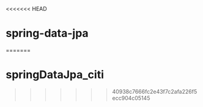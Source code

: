 <<<<<<< HEAD
# spring-data-jpa
=======
# springDataJpa_citi
>>>>>>> 40938c7666fc2e43f7c2afa226f5ecc904c05145
